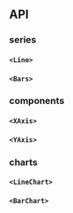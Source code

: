 
## API

### series

#### `<Line>`

#### `<Bars>`

### components

#### `<XAxis>`

#### `<YAxis>`

### charts

#### `<LineChart>`

#### `<BarChart>`
